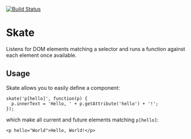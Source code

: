 [![Build Status](https://travis-ci.org/treshugart/skate.png?branch=master)](https://travis-ci.org/treshugart/skate)

Skate
=====

Listens for DOM elements matching a selector and runs a function against each element once available.

Usage
-----

Skate allows you to easily define a component:

    skate('p[hello]', function(p) {
      p.innerText = 'Hello, ' + p.getAttribute('hello') + '!';
    });

which make all current and future elements matching `p[hello]`:

    <p hello="World">Hello, World!</p>
